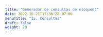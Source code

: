 ```yaml
---
title: "Generador de consultas de eloquent"
date: 2022-10-21T15:36:28-07:00
menuTitle: "15. Consultas"
draft: false
weight: 20
---
```


